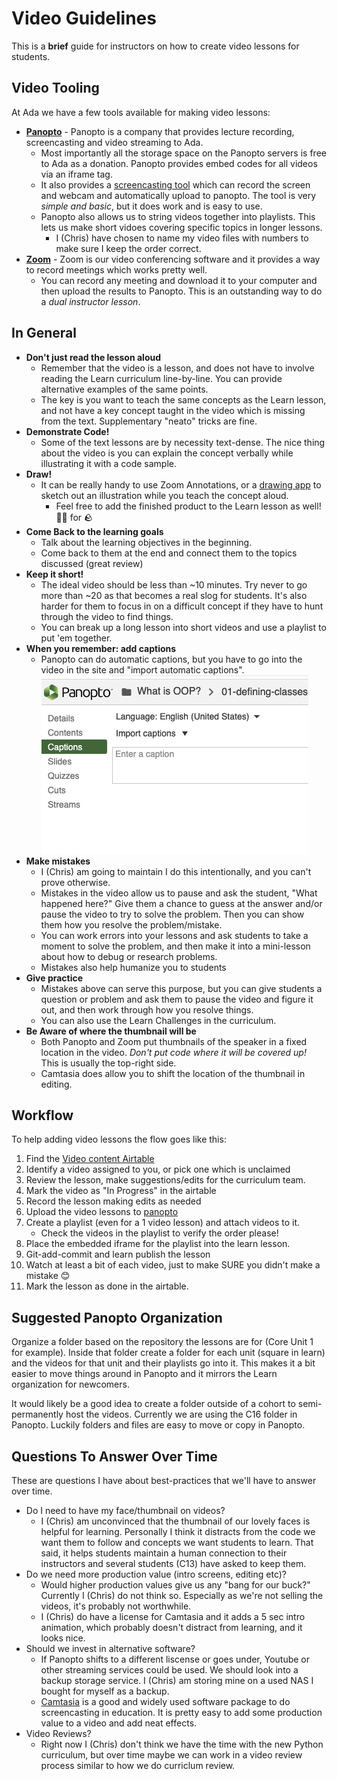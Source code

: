 # Video Guidelines

This is a **brief** guide for instructors on how to create video lessons for students.

## Video Tooling

At Ada we have a few tools available for making video lessons:

* **[Panopto](https://adaacademy.hosted.panopto.com/)** - Panopto is a company that provides lecture recording, screencasting and video streaming to Ada.  
  * Most importantly all the storage space on the Panopto servers is free to Ada as a donation.  Panopto provides embed codes for all videos via an iframe tag.
  * It also provides a [screencasting tool](https://adaacademy.hosted.panopto.com/Panopto/Cache/10.3.1.00010/Software/Panopto%20Recorder.pkg?arch=None&useCustomBinary=True) which can record the screen and webcam and automatically upload to panopto.  The tool is very _simple and basic_, but it does work and is easy to use.
  * Panopto also allows us to string videos together into playlists.  This lets us make short vidoes covering specific topics in longer lessons.
    * I (Chris) have chosen to name my video files with numbers to make sure I keep the order correct.
* **[Zoom](https://zoom.us)** - Zoom is our video conferencing software and it provides a way to record meetings which works pretty well.  
  * You can record any meeting and download it to your computer and then upload the results to Panopto.  This is an outstanding way to do a _dual instructor lesson_.


## In General

- **Don't just read the lesson aloud**
  - Remember that the video is a lesson, and does not have to involve reading the Learn curriculum line-by-line.  You can provide alternative examples of the same points.
  - The key is you want to teach the same concepts as the Learn lesson, and not have a key concept taught in the video which is missing from the text.  Supplementary "neato" tricks are fine.
- **Demonstrate Code!**
  - Some of the text lessons are by necessity text-dense.  The nice thing about the video is you can explain the concept verbally while illustrating it with a code sample.
- **Draw!**
  - It can be really handy to use Zoom Annotations, or a [drawing app](https://app.diagrams.net/) to sketch out an illustration while you teach the concept aloud.  
    - Feel free to add the finished product to the Learn lesson as well!  🐥🐥 for 🪨
- **Come Back to the learning goals**
  - Talk about the learning objectives in the beginning.
  - Come back to them at the end and connect them to the topics discussed (great review)
- **Keep it short!**
  - The ideal video should be less than ~10 minutes.  Try never to go more than ~20 as that becomes a real slog for students.  It's also harder for them to focus in on a difficult concept if they have to hunt through the video to find things.
  - You can break up a long lesson into short videos and use a playlist to put 'em together.
- **When you remember: add captions**
  - Panopto can do automatic captions, but you have to go into the video in the site and "import automatic captions".
![Automatic Captions](../assets/automatic-captions.png)
- **Make mistakes**
  - I (Chris) am going to maintain I do this intentionally, and you can't prove otherwise.
  - Mistakes in the video allow us to pause and ask the student, "What happened here?"  Give them a chance to guess at the answer and/or pause the video to try to solve the problem.  Then you can show them how you resolve the problem/mistake.
  - You can work errors into your lessons and ask students to take a moment to solve the problem, and then make it into a mini-lesson about how to debug or research problems.
  - Mistakes also help humanize you to students
- **Give practice**
  - Mistakes above can serve this purpose, but you can give students a question or problem and ask them to pause the video and figure it out, and then work through how you resolve things.
  - You can also use the Learn Challenges in the curriculum.
- **Be Aware of where the thumbnail will be**
  - Both Panopto and Zoom put thumbnails of the speaker in a fixed location in the video.  *Don't put code where it will be covered up!*  This is usually the top-right side.
  - Camtasia does allow you to shift the location of the thumbnail in editing.

## Workflow

To help adding video lessons the flow goes like this:

1.  Find the [Video content Airtable](https://airtable.com/tblXx1WLkPwJqp46T)
1.  Identify a video assigned to you, or pick one which is unclaimed
1.  Review the lesson, make suggestions/edits for the curriculum team.
1.  Mark the video as "In Progress" in the airtable
1.  Record the lesson making edits as needed
1.  Upload the video lessons to [panopto](https://adaacademy.hosted.panopto.com/Panopto/Pages/Sessions/List.aspx#folderID=%22bf8fa6c1-e3d3-46b2-b3f9-accb01698ec1%22)
1.  Create a playlist (even for a 1 video lesson) and attach videos to it. 
      - Check the videos in the playlist to verify the order please! 
2.  Place the embedded iframe for the playlist into the learn lesson.
3.  Git-add-commit and learn publish the lesson
4.  Watch at least a bit of each video, just to make SURE you didn't make a mistake 😊
5.  Mark the lesson as done in the airtable.

## Suggested Panopto Organization

Organize a folder based on the repository the lessons are for (Core Unit 1 for example).  Inside that folder create a folder for each unit (square in learn) and the videos for that unit and their playlists go into it.  This makes it a bit easier to move things around in Panopto and it mirrors the Learn organization for newcomers.

It would likely be a good idea to create a folder outside of a cohort to semi-permanently host the videos.  Currently we are using the C16 folder in Panopto.  Luckily folders and files are easy to move or copy in Panopto.

## Questions To Answer Over Time

These are questions I have about best-practices that we'll have to answer over time.

- Do I need to have my face/thumbnail on videos?
  - I (Chris) am unconvinced that the thumbnail of our lovely faces is helpful for learning.  Personally I think it distracts from the code we want them to follow and concepts we want students to learn.  That said, it helps students maintain a human connection to their instructors and several students (C13) have asked to keep them.
- Do we need more production value (intro screens, editing etc)?
  -  Would higher production values give us any "bang for our buck?"  Currently I (Chris) do not think so.  Especially as we're not selling the videos, it's probably not worthwhile.
  -  I (Chris) do have a license for Camtasia and it adds a 5 sec intro animation, which probably doesn't distract from learning, and it looks nice.
- Should we invest in alternative software?
  - If Panopto shifts to a different liscense or goes under, Youtube or other streaming services could be used.  We should look into a backup storage service.  I (Chris) am storing mine on a used NAS I bought for myself as a backup.
  - [Camtasia](https://www.techsmith.com/camtasia-upgrade.html) is a good and widely used software package to do screencasting in education.  It is pretty easy to add some production value to a video and add neat effects. 
- Video Reviews?  
  - Right now I (Chris) don't think we have the time with the new Python curriculum, but over time maybe we can work in a video review process similar to how we do curriclum review.
